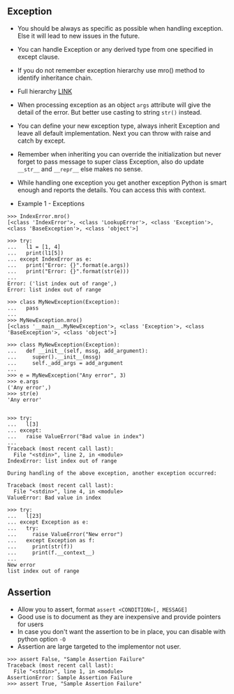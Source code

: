 
## Exception

- You should be always as specific as possible when handling exception. Else it will lead to new issues in the future.
- You can handle Exception or any derived type from one specified in except clause.
- If you do not remember exception hierarchy use mro() method to identify inheritance chain.
- Full hierarchy [LINK](https://docs.python.org/3/library/exceptions.html#exception-hierarchy)
- When processing exception as an object `args` attribute will give the detail of the error. But better use casting to string `str()` instead.
- You can define your new exception type, always inherit Exception and leave all default implementation. Next you can throw with raise and catch by except.
- Remember when inheriting you can override the initialization but never forget to pass message to super class Exception, also do update `__str__` and `__repr__` else makes no sense.
- While handling one exception you get another exception Python is smart enough and reports the details. You can access this with context.

- Example 1 - Exceptions

```commandline
>>> IndexError.mro()
[<class 'IndexError'>, <class 'LookupError'>, <class 'Exception'>, <class 'BaseException'>, <class 'object'>]

>>> try:
...   l1 = [1, 4]
...   print(l1[5])
... except IndexError as e:
...   print("Error: {}".format(e.args))
...   print("Error: {}".format(str(e)))
...
Error: ('list index out of range',)
Error: list index out of range

>>> class MyNewException(Exception):
...   pass
...
>>> MyNewException.mro()
[<class '__main__.MyNewException'>, <class 'Exception'>, <class 'BaseException'>, <class 'object'>]

>>> class MyNewException(Exception):
...   def __init__(self, mssg, add_argument):
...     super().__init__(mssg)
...     self._add_args = add_argument
...
>>> e = MyNewException("Any error", 3)
>>> e.args
('Any error',)
>>> str(e)
'Any error'


>>> try:
...   l[3]
... except:
...   raise ValueError("Bad value in index")
...
Traceback (most recent call last):
  File "<stdin>", line 2, in <module>
IndexError: list index out of range

During handling of the above exception, another exception occurred:

Traceback (most recent call last):
  File "<stdin>", line 4, in <module>
ValueError: Bad value in index

>>> try:
...   l[23]
... except Exception as e:
...   try:
...     raise ValueError("New error")
...   except Exception as f:
...     print(str(f))
...     print(f.__context__)
...
New error
list index out of range

```

## Assertion

- Allow you to assert, format `assert <CONDITION>[, MESSAGE]`
- Good use is to document as they are inexpensive and provide pointers for users
- In case you don't want the assertion to be in place, you can disable with python option `-O`
- Assertion are large targeted to the implementor not user.

```commandline
>>> assert False, "Sample Assertion Failure"
Traceback (most recent call last):
  File "<stdin>", line 1, in <module>
AssertionError: Sample Assertion Failure
>>> assert True, "Sample Assertion Failure"

```